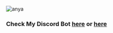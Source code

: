 ![anya](https://imageup.ru/img82/4074961/e9b1f4c6-7d96-4e91-9709-212de21db490.gif)

### Check My Discord Bot [here](https://top.gg/bot/1018212216207577150) or [here](https://boticord.top/bot/1018212216207577150)
